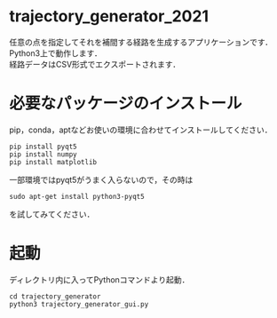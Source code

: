# trajectory_generator_2021
任意の点を指定してそれを補間する経路を生成するアプリケーションです．<br>
Python3上で動作します．<br>
経路データはCSV形式でエクスポートされます．<br>



# 必要なパッケージのインストール
pip，conda，aptなどお使いの環境に合わせてインストールしてください．
```
pip install pyqt5
pip install numpy
pip install matplotlib
```

一部環境ではpyqt5がうまく入らないので，その時は
```
sudo apt-get install python3-pyqt5
```
を試してみてください．

# 起動
ディレクトリ内に入ってPythonコマンドより起動．
```
cd trajectory_generator
python3 trajectory_generator_gui.py
```
